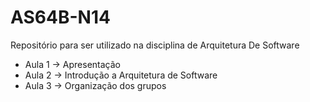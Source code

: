 # AS64B-N14
Repositório para ser utilizado na disciplina de Arquitetura De Software

- Aula 1 -> Apresentação
- Aula 2 -> Introdução a Arquitetura de Software
- Aula 3 -> Organização dos grupos